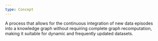```yaml
---
type: Concept
---
```


A process that allows for the continuous integration of new data episodes into a knowledge graph without requiring complete graph recomputation, making it suitable for dynamic and frequently updated datasets.